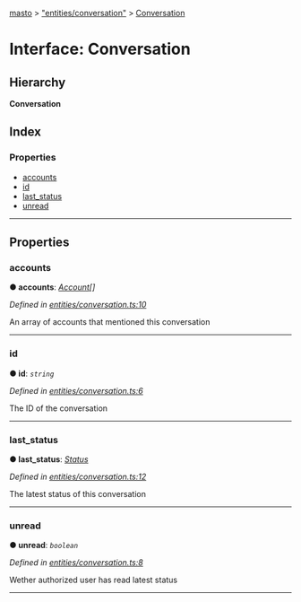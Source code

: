 [masto](../README.md) > ["entities/conversation"](../modules/_entities_conversation_.md) > [Conversation](../interfaces/_entities_conversation_.conversation.md)

# Interface: Conversation

## Hierarchy

**Conversation**

## Index

### Properties

* [accounts](_entities_conversation_.conversation.md#accounts)
* [id](_entities_conversation_.conversation.md#id)
* [last_status](_entities_conversation_.conversation.md#last_status)
* [unread](_entities_conversation_.conversation.md#unread)

---

## Properties

<a id="accounts"></a>

###  accounts

**● accounts**: *[Account](_entities_account_.account.md)[]*

*Defined in [entities/conversation.ts:10](https://github.com/neet/masto.js/blob/cdad6ed/src/entities/conversation.ts#L10)*

An array of accounts that mentioned this conversation

___
<a id="id"></a>

###  id

**● id**: *`string`*

*Defined in [entities/conversation.ts:6](https://github.com/neet/masto.js/blob/cdad6ed/src/entities/conversation.ts#L6)*

The ID of the conversation

___
<a id="last_status"></a>

###  last_status

**● last_status**: *[Status](_entities_status_.status.md)*

*Defined in [entities/conversation.ts:12](https://github.com/neet/masto.js/blob/cdad6ed/src/entities/conversation.ts#L12)*

The latest status of this conversation

___
<a id="unread"></a>

###  unread

**● unread**: *`boolean`*

*Defined in [entities/conversation.ts:8](https://github.com/neet/masto.js/blob/cdad6ed/src/entities/conversation.ts#L8)*

Wether authorized user has read latest status

___

